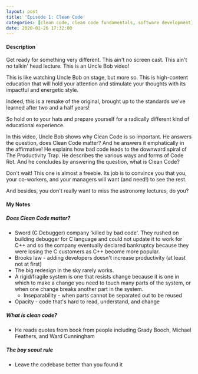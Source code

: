 ```yaml
---
layout: post
title: 'Episode 1: Clean Code'
categories: [clean code, clean code fundamentals, software development]
date: 2020-01-26 17:32:00
---
```


#### Description

Get ready for something very different. This ain't no screen cast. This ain't no talkin' head lecture. This is an Uncle Bob video!

This is like watching Uncle Bob on stage, but more so. This is high-content education that will hold your attention and stimulate your thoughts with its impactful and energetic style.

Indeed, this is a remake of the original, brought up to the standards we've learned after two and a half years!

So hold on to your hats and prepare yourself for a radically different kind of educational experience.

In this video, Uncle Bob shows why Clean Code is so important. He answers the question, does Clean Code matter? And he answers it emphatically in the affirmative! He explains how bad code leads to the downward spiral of The Productivity Trap. He describes the various ways and forms of Code Rot. And he concludes by answering the question, what is Clean Code?

Don't wait! This one is almost a freebie. Its job is to convince you that you, your co-workers, and your managers will want (and need!) to see the rest.

And besides, you don't really want to miss the astronomy lectures, do you?

<!--more-->

#### My Notes

##### Does Clean Code matter?

- Sword (C Debugger) company 'killed by bad code'. They rushed on building debugger for C language and could not update it to work for C++ and so the company eventually declared bankruptcy because they were losing the C customers as C++ become more popular.
- Brooks law - adding developers doesn't increase productivity (at least not at first)
- The big redesign in the sky rarely works.
- A rigid/fragile system is one that resists change because it is one in which to make a change you need to touch many parts of the system, or when one change breaks another part in the system.
  - Inseparability - when parts cannot be separated out to be reused
- Opacity - code that's hard to read, understand, and change

##### What is clean code?

- He reads quotes from book from people including Grady Booch, Michael Feathers, and Ward Cunningham

##### The boy scout rule

- Leave the codebase better than you found it
